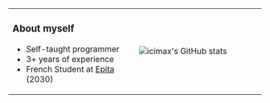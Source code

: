 <table border="0" cellpadding="0" cellspacing="0">
<tr>
<td width="50%" valign="center">

### About myself
- Self-taught programmer
- 3+ years of experience  
- French Student at [Epita](https://www.epita.fr/en/) (2030)

</td>
<td width="50%" valign="center">

![icimax's GitHub stats](https://github-readme-stats.vercel.app/api?username=icimax&show_icons=true&hide_border=false&bg_color=000000&title_color=00d4ff&text_color=abd9ff&icon_color=ff8c00&ring_color=00d4ff)

</td>
</tr>
</table>